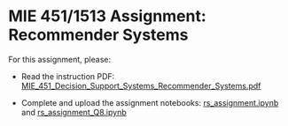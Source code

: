 # MIE 451/1513 Assignment: Recommender Systems

For this assignment, please:

- Read the instruction PDF:  [MIE_451_Decision_Support_Systems_Recommender_Systems.pdf](MIE_451_Decision_Support_Systems_Recommender_Systems.pdf) 

- Complete and upload the assignment notebooks: [rs_assignment.ipynb](rs_assignment.ipynb) and [rs_assignment_Q8.ipynb](rs_assignment_Q8.ipynb)
